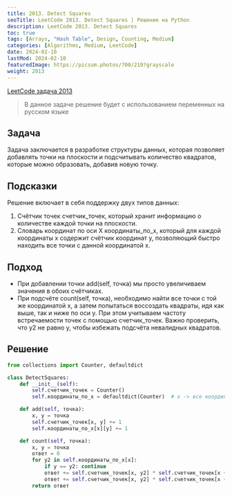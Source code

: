 ```yaml
---
title: 2013. Detect Squares
seoTitle: LeetCode 2013. Detect Squares | Решение на Python
description: LeetCode 2013. Detect Squares
toc: true
tags: [Arrays, "Hash Table", Design, Counting, Medium]
categories: [Algorithms, Medium, LeetCode]
date: 2024-02-10
lastMod: 2024-02-10
featuredImage: https://picsum.photos/700/219?grayscale
weight: 2013
---
```


[LeetCode задача 2013](https://leetcode.com/problems/detect-squares/description/)

> В данное задаче решение будет с использованием переменных на русском языке

## Задача

Задача заключается в разработке структуры данных, которая позволяет добавлять точки на плоскости и подсчитывать количество квадратов, которые можно образовать, добавив новую точку.

## Подсказки

Решение включает в себя поддержку двух типов данных:

1. Счётчик точек счетчик_точек, который хранит информацию о количестве каждой точки на плоскости.
1. Словарь координат по оси X координаты_по_x, который для каждой координаты x содержит счётчик координат y, позволяющий быстро находить все точки с данной координатой x.

## Подход

- При добавлении точки add(self, точка) мы просто увеличиваем значения в обоих счётчиках.
- При подсчёте count(self, точка), необходимо найти все точки с той же координатой x, а затем попытаться воссоздать квадраты, идя как выше, так и ниже по оси y. При этом учитываем частоту встречаемости точек с помощью счетчик_точек. Важно проверить, что y2 не равно y, чтобы избежать подсчёта невалидных квадратов.

## Решение

```python
from collections import Counter, defaultdict

class DetectSquares:
    def __init__(self):
        self.счетчик_точек = Counter()
        self.координаты_по_x = defaultdict(Counter)  # x -> все координаты y с частотами

    def add(self, точка):
        x, y = точка
        self.счетчик_точек[x, y] += 1
        self.координаты_по_x[x][y] += 1

    def count(self, точка):
        x, y = точка
        ответ = 0
        for y2 in self.координаты_по_x[x]:
            if y == y2: continue
            ответ += self.счетчик_точек[x, y2] * self.счетчик_точек[x + y2 - y, y] * self.счетчик_точек[x + y2 - y, y2]
            ответ += self.счетчик_точек[x, y2] * self.счетчик_точек[x + y - y2, y] * self.счетчик_точек[x + y - y2, y2]
        return ответ

```
